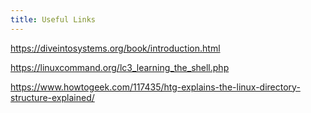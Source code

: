 ```yaml
---
title: Useful Links
---
```


https://diveintosystems.org/book/introduction.html

https://linuxcommand.org/lc3_learning_the_shell.php

https://www.howtogeek.com/117435/htg-explains-the-linux-directory-structure-explained/

